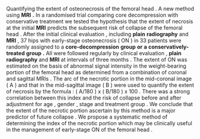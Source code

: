 Quantifying the extent of osteonecrosis of the femoral head . A new method using **MRI** **.** In a randomised trial comparing core decompression with conservative treatment we tested the hypothesis that the extent of necrosis at the initial **MRI** predicts the subsequent risk of collapse of the femoral head . After the initial clinical evaluation , including **plain** **radiography** and **MRI** , 37 hips with early-stage osteonecrosis ( ON ) in 33 patients were randomly assigned to a **core-decompression** **group** **or** **a** **conservatively-treated** **group** **.** All were followed regularly by clinical evaluation , **plain** **radiography** and **MRI** at intervals of three months . The extent of ON was estimated on the basis of abnormal signal intensity in the weight-bearing portion of the femoral head as determined from a combination of coronal and sagittal MRIs . The arc of the necrotic portion in the mid-coronal image ( A ) and that in the mid-sagittal image ( B ) were used to quantify the extent of necrosis by the formula : ( A/180 ) x ( B/180 ) x 100 . There was a strong correlation between this index and the risk of collapse before and after adjustment for age , gender , stage and treatment group . We conclude that the extent of the necrotic portion ascertain by this method is a major predictor of future collapse . We propose a systematic method of determining the index of the necrotic portion which may be clinically useful in the management of early-stage ON of the femoral head . 